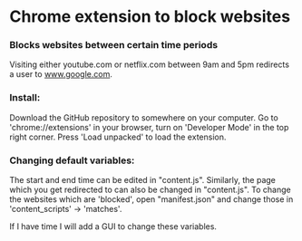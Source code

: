 # Chrome extension to block websites
### Blocks websites between certain time periods

Visiting either youtube.com or netflix.com between 9am and 5pm redirects a user to www.google.com.

### Install: 
Download the GitHub repository to somewhere on your computer.
Go to 'chrome://extensions' in your browser, turn on 'Developer Mode' in the top right corner. 
Press 'Load unpacked' to load the extension. 

### Changing default variables:
The start and end time can be edited in "content.js". 
Similarly, the page which you get redirected to can also be changed in "content.js".
To change the websites which are 'blocked', open "manifest.json" and change those in 'content_scripts' -> 'matches'.

If I have time I will add a GUI to change these variables.
